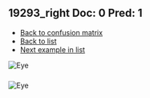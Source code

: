 ## 19293_right Doc: 0 Pred: 1
- [Back to confusion matrix](https://github.com/juliandewit/kaggle_retinopathy/blob/master/matrix.md)
- [Back to list](https://github.com/juliandewit/kaggle_retinopathy/blob/master/lists/01/list.md)
- [Next example in list](https://github.com/juliandewit/kaggle_retinopathy/blob/master/lists/01/19/19454_left.md)

![Eye](https://retinopaty.blob.core.windows.net/size1024/19293_right_0.jpeg)

### 

![Eye]()
